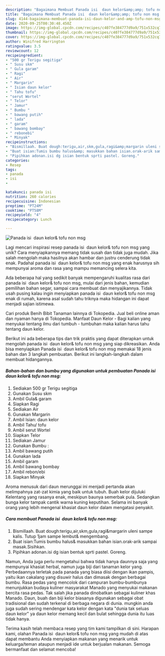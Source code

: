 ```yaml
---
description: "Bagaimana Membuat Panada isi  daun kelor&amp;amp; tofu non msg, Bisa Manjain Lidah"
title: "Bagaimana Membuat Panada isi  daun kelor&amp;amp; tofu non msg, Bisa Manjain Lidah"
slug: 4144-bagaimana-membuat-panada-isi-daun-kelor-and-amp-tofu-non-msg-bisa-manjain-lidah
date: 2020-09-25T00:30:48.450Z
image: https://img-global.cpcdn.com/recipes/c407fe384777d9a9/751x532cq70/panada-isi-daun-kelor-tofu-non-msg-foto-resep-utama.jpg
thumbnail: https://img-global.cpcdn.com/recipes/c407fe384777d9a9/751x532cq70/panada-isi-daun-kelor-tofu-non-msg-foto-resep-utama.jpg
cover: https://img-global.cpcdn.com/recipes/c407fe384777d9a9/751x532cq70/panada-isi-daun-kelor-tofu-non-msg-foto-resep-utama.jpg
author: Winifred Harrington
ratingvalue: 3.5
reviewcount: 12
recipeingredient:
- "500 gr Terigu segitiga"
- " Susu skm"
- " Gula garam"
- " Ragi"
- " Air"
- " Margarin"
- " Isian daun kelor"
- " Tahu tofu"
- "serut Wortel"
- " Telor"
- " Jamur"
- " Bumbu "
- " bawang putih"
- " lada"
- " garam"
- " bawang bombay"
- " rebonebi"
- " Minyak"
recipeinstructions:
- "Bismillaah. Buat dough:terigu,air,skm,gula,ragi&amp;margarin uleni sampe kalis. Tutup 1jam sampe lembut&amp; mengembang."
- "Buat isian:Tumis bumbu halus&amp; masukkan bahan isian.orak-arik sampai masak.Sisihkan."
- "Pipihkan adonan.isi dg isian bentuk sprti pastel. Goreng."
categories:
- Resep
tags:
- panada
- isi
- 

katakunci: panada isi  
nutrition: 260 calories
recipecuisine: Indonesian
preptime: "PT24M"
cooktime: "PT58M"
recipeyield: "4"
recipecategory: Lunch

---
```



![Panada isi  daun kelor&amp; tofu non msg](https://img-global.cpcdn.com/recipes/c407fe384777d9a9/751x532cq70/panada-isi-daun-kelor-tofu-non-msg-foto-resep-utama.jpg)

Lagi mencari inspirasi resep panada isi  daun kelor&amp; tofu non msg yang unik? Cara menyiapkannya memang tidak susah dan tidak juga mudah. Jika salah mengolah maka hasilnya akan hambar dan justru cenderung tidak enak. Padahal panada isi  daun kelor&amp; tofu non msg yang enak harusnya sih mempunyai aroma dan rasa yang mampu memancing selera kita.

Ada beberapa hal yang sedikit banyak mempengaruhi kualitas rasa dari panada isi  daun kelor&amp; tofu non msg, mulai dari jenis bahan, kemudian pemilihan bahan segar, sampai cara membuat dan menyajikannya. Tidak usah pusing kalau ingin menyiapkan panada isi  daun kelor&amp; tofu non msg enak di rumah, karena asal sudah tahu triknya maka hidangan ini dapat menjadi sajian istimewa.

Cari produk Benih Bibit Tanaman lainnya di Tokopedia. Jual beli online aman dan nyaman hanya di Tokopedia. Manfaat Daun Kelor - Bagi kalian yang menyukai tentang ilmu dari tumbuh - tumbuhan maka kalian harus tahu tentang daun kelor.


Berikut ini ada beberapa tips dan trik praktis yang dapat diterapkan untuk mengolah panada isi  daun kelor&amp; tofu non msg yang siap dikreasikan. Anda bisa menyiapkan Panada isi  daun kelor&amp; tofu non msg memakai 18 jenis bahan dan 3 langkah pembuatan. Berikut ini langkah-langkah dalam membuat hidangannya.

<!--inarticleads1-->

##### Bahan-bahan dan bumbu yang digunakan untuk pembuatan Panada isi  daun kelor&amp; tofu non msg:

1. Sediakan 500 gr Terigu segitiga
1. Gunakan  Susu skm
1. Ambil  Gula&amp; garam
1. Siapkan  Ragi
1. Sediakan  Air
1. Gunakan  Margarin
1. Ambil  Isian: daun kelor
1. Ambil  Tahu/ tofu
1. Ambil serut Wortel
1. Siapkan  Telor
1. Sediakan  Jamur
1. Gunakan  Bumbu :
1. Ambil  bawang putih
1. Gunakan  lada
1. Ambil  garam
1. Ambil  bawang bombay
1. Ambil  rebon/ebi
1. Siapkan  Minyak


Aroma menusuk dari daun merunggai ini menjadi pertanda akan melimpahnya zat-zat kimia yang baik untuk tubuh. Buah kelor dijuluki Kelentang yang rasanya enak, meskipun baunya semerbak pula. Sedangkan bunga kelor tampak cantik warna kuning keputihan. Selama ini banyak orang yang lebih mengenal khasiat daun kelor dalam mengatasi penyakit. 

<!--inarticleads2-->

##### Cara membuat Panada isi  daun kelor&amp; tofu non msg:

1. Bismillaah. Buat dough:terigu,air,skm,gula,ragi&amp;margarin uleni sampe kalis. Tutup 1jam sampe lembut&amp; mengembang.
1. Buat isian:Tumis bumbu halus&amp; masukkan bahan isian.orak-arik sampai masak.Sisihkan.
1. Pipihkan adonan.isi dg isian bentuk sprti pastel. Goreng.


Namun, Anda juga perlu mengetahui bahwa tidak hanya daunnya saja yang mempunyai khasiat herbal, namun juga biji dari tanaman kelor yang. Perbedaannya terletak pada panada yang biasa diisi dengan ikan pampis, yaitu ikan cakalang yang disuwir halus dan dimasak dengan berbagai bumbu. Rasa pedas yang mencolok dari campuran bumbu-bumbunya menunjukkan budaya kuliner masyarakat Manado yang menyukai makanan bercita rasa pedas. Tak salah jika panada dinobatkan sebagai kuliner khas Manado. Daun, buah dan biji kelor biasanya digunakan sebagai obat tradisional dan sudah terkenal di berbaga negara di dunia. mungkin anda juga sudah sering mendengar kata kelor dengan kata &#34;dunia tak seluas daun kelor&#34; ya daun kelor memang kecil dan bulat sehingga dunia itu luas tidak hanya. 

Terima kasih telah membaca resep yang tim kami tampilkan di sini. Harapan kami, olahan Panada isi  daun kelor&amp; tofu non msg yang mudah di atas dapat membantu Anda menyiapkan makanan yang menarik untuk keluarga/teman ataupun menjadi ide untuk berjualan makanan. Semoga bermanfaat dan selamat mencoba!
